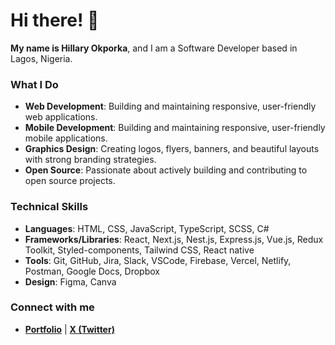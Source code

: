# Hi there! 👋

**My name is Hillary Okporka**, and I am a Software Developer based in Lagos, Nigeria.

### What I Do
- **Web Development**: Building and maintaining responsive, user-friendly web applications.
- **Mobile Development**: Building and maintaining responsive, user-friendly mobile applications.
- **Graphics Design**: Creating logos, flyers, banners, and beautiful layouts with strong branding strategies.
- **Open Source**: Passionate about actively building and contributing to open source projects.

### Technical Skills
- **Languages**: HTML, CSS, JavaScript, TypeScript, SCSS, C#
- **Frameworks/Libraries**: React, Next.js, Nest.js, Express.js, Vue.js, Redux Toolkit, Styled-components, Tailwind CSS, React native
- **Tools**: Git, GitHub, Jira, Slack, VSCode, Firebase, Vercel, Netlify, Postman, Google Docs, Dropbox
- **Design**: Figma, Canva
  

### Connect with me
- **[Portfolio](https://myreact-portfolio-git-portfolio-438142-hillariousices-projects.vercel.app)** | **[X (Twitter)](https://twitter.com/clotidestark)**

